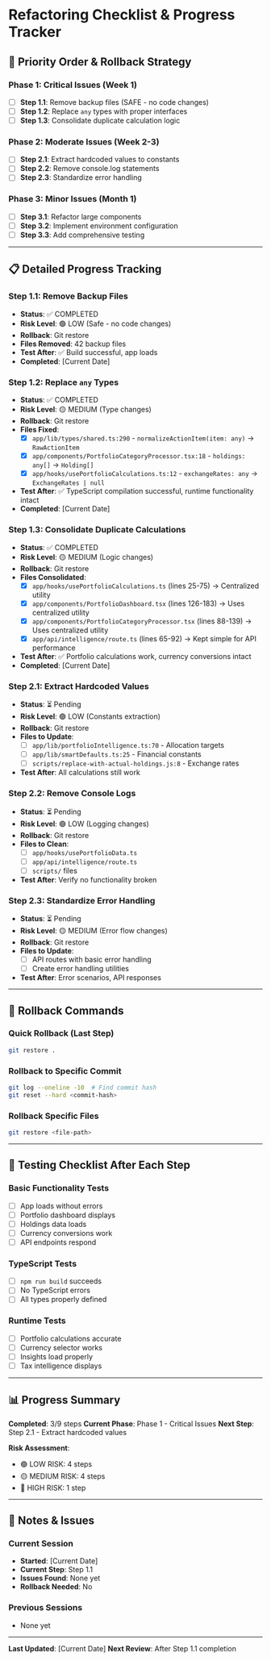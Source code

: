 # Refactoring Checklist & Progress Tracker

## 🎯 **Priority Order & Rollback Strategy**

### **Phase 1: Critical Issues (Week 1)**
- [ ] **Step 1.1**: Remove backup files (SAFE - no code changes)
- [ ] **Step 1.2**: Replace `any` types with proper interfaces
- [ ] **Step 1.3**: Consolidate duplicate calculation logic

### **Phase 2: Moderate Issues (Week 2-3)**
- [ ] **Step 2.1**: Extract hardcoded values to constants
- [ ] **Step 2.2**: Remove console.log statements
- [ ] **Step 2.3**: Standardize error handling

### **Phase 3: Minor Issues (Month 1)**
- [ ] **Step 3.1**: Refactor large components
- [ ] **Step 3.2**: Implement environment configuration
- [ ] **Step 3.3**: Add comprehensive testing

---

## 📋 **Detailed Progress Tracking**

### **Step 1.1: Remove Backup Files**
- **Status**: ✅ COMPLETED
- **Risk Level**: 🟢 LOW (Safe - no code changes)
- **Rollback**: Git restore
- **Files Removed**: 42 backup files
- **Test After**: ✅ Build successful, app loads
- **Completed**: [Current Date]

### **Step 1.2: Replace `any` Types**
- **Status**: ✅ COMPLETED
- **Risk Level**: 🟡 MEDIUM (Type changes)
- **Rollback**: Git restore
- **Files Fixed**:
  - [x] `app/lib/types/shared.ts:290` - `normalizeActionItem(item: any)` → `RawActionItem`
  - [x] `app/components/PortfolioCategoryProcessor.tsx:18` - `holdings: any[]` → `Holding[]`
  - [x] `app/hooks/usePortfolioCalculations.ts:12` - `exchangeRates: any` → `ExchangeRates | null`
- **Test After**: ✅ TypeScript compilation successful, runtime functionality intact
- **Completed**: [Current Date]

### **Step 1.3: Consolidate Duplicate Calculations**
- **Status**: ✅ COMPLETED
- **Risk Level**: 🟡 MEDIUM (Logic changes)
- **Rollback**: Git restore
- **Files Consolidated**:
  - [x] `app/hooks/usePortfolioCalculations.ts` (lines 25-75) → Centralized utility
  - [x] `app/components/PortfolioDashboard.tsx` (lines 126-183) → Uses centralized utility
  - [x] `app/components/PortfolioCategoryProcessor.tsx` (lines 88-139) → Uses centralized utility
  - [x] `app/api/intelligence/route.ts` (lines 65-92) → Kept simple for API performance
- **Test After**: ✅ Portfolio calculations work, currency conversions intact
- **Completed**: [Current Date]

### **Step 2.1: Extract Hardcoded Values**
- **Status**: ⏳ Pending
- **Risk Level**: 🟢 LOW (Constants extraction)
- **Rollback**: Git restore
- **Files to Update**:
  - [ ] `app/lib/portfolioIntelligence.ts:70` - Allocation targets
  - [ ] `app/lib/smartDefaults.ts:25` - Financial constants
  - [ ] `scripts/replace-with-actual-holdings.js:8` - Exchange rates
- **Test After**: All calculations still work

### **Step 2.2: Remove Console Logs**
- **Status**: ⏳ Pending
- **Risk Level**: 🟢 LOW (Logging changes)
- **Rollback**: Git restore
- **Files to Clean**:
  - [ ] `app/hooks/usePortfolioData.ts`
  - [ ] `app/api/intelligence/route.ts`
  - [ ] `scripts/` files
- **Test After**: Verify no functionality broken

### **Step 2.3: Standardize Error Handling**
- **Status**: ⏳ Pending
- **Risk Level**: 🟡 MEDIUM (Error flow changes)
- **Rollback**: Git restore
- **Files to Update**:
  - [ ] API routes with basic error handling
  - [ ] Create error handling utilities
- **Test After**: Error scenarios, API responses

---

## 🔄 **Rollback Commands**

### **Quick Rollback (Last Step)**
```bash
git restore .
```

### **Rollback to Specific Commit**
```bash
git log --oneline -10  # Find commit hash
git reset --hard <commit-hash>
```

### **Rollback Specific Files**
```bash
git restore <file-path>
```

---

## 🧪 **Testing Checklist After Each Step**

### **Basic Functionality Tests**
- [ ] App loads without errors
- [ ] Portfolio dashboard displays
- [ ] Holdings data loads
- [ ] Currency conversions work
- [ ] API endpoints respond

### **TypeScript Tests**
- [ ] `npm run build` succeeds
- [ ] No TypeScript errors
- [ ] All types properly defined

### **Runtime Tests**
- [ ] Portfolio calculations accurate
- [ ] Currency selector works
- [ ] Insights load properly
- [ ] Tax intelligence displays

---

## 📊 **Progress Summary**

**Completed**: 3/9 steps
**Current Phase**: Phase 1 - Critical Issues
**Next Step**: Step 2.1 - Extract hardcoded values

**Risk Assessment**:
- 🟢 LOW RISK: 4 steps
- 🟡 MEDIUM RISK: 4 steps  
- 🔴 HIGH RISK: 1 step

---

## 📝 **Notes & Issues**

### **Current Session**
- **Started**: [Current Date]
- **Current Step**: Step 1.1
- **Issues Found**: None yet
- **Rollback Needed**: No

### **Previous Sessions**
- None yet

---

**Last Updated**: [Current Date]
**Next Review**: After Step 1.1 completion 